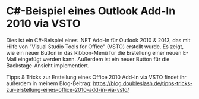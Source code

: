 # C#-Beispiel eines Outlook Add-In 2010 via VSTO
Dies ist ein C#-Beispiel eines .NET Add-In für Outlook 2010 & 2013, das mit Hilfe von "Visual Studio Tools for Office" (VSTO) erstellt wurde.
Es zeigt, wie ein neuer Button in das Ribbon-Menü für die Erstellung einer neuen E-Mail eingefügt werden kann. Außerdem ist ein neuer Button für die Backstage-Ansicht implementiert.

Tipps & Tricks zur Erstellung eines Office 2010 Add-In via VSTO findet ihr außerdem in meinem Blog-Beitrag: https://blog.doubleslash.de/tipps-tricks-zur-erstellung-eines-office-2010-add-in-via-vsto/